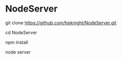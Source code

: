 # NodeServer

git clone https://github.com/hpknight/NodeServer.git

cd NodeServer

npm install

node server
